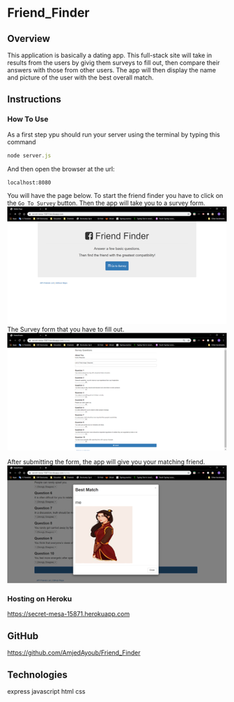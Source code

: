 # Friend_Finder
## Overview
This application is basically a dating app. This full-stack site will take in results from the users by givig them surveys to fill out, then compare their answers with those from other users. The app will then display the name and picture of the user with the best overall match.
## Instructions
### How To Use 
As a first step ypu should run your server using the terminal by typing this command
```javascript
node server.js
```
And then open the browser at the url:
```url
localhost:8080
``` 
You will have the page below. To start the friend finder you have to click on the `Go To Survey` button. Then the app will take you to a survey form.
![Image](./images/1.png)
The Survey form that you have to fill out.
![Image](./images/2.png)

After submitting the form, the app will give you your matching friend.
![Image](./images/3.png)






### Hosting on Heroku
https://secret-mesa-15871.herokuapp.com

## GitHub
https://github.com/AmjedAyoub/Friend_Finder

## Technologies
express
javascript
html
css